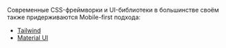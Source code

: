 Современные CSS-фреймворки и UI-библиотеки в большинстве своём также придерживаются Mobile-first подхода:
- [Tailwind](https://tailwindcss.com/docs/responsive-design#working-mobile-first)
- [Material UI](https://mui.com/material-ui/getting-started/usage/#responsive-meta-tag)
